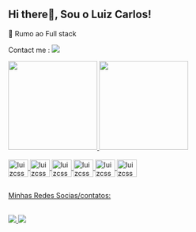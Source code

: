 ## Hi there👋, Sou o Luiz Carlos!

🌱 Rumo ao Full stack 

Contact me :  <a href="https://api.whatsapp.com/send?phone=+5562986432931">
    <img src="https://img.shields.io/badge/WhatsApp-25D366?style=for-the-badge&logo=whatsapp&logoColor=white" target="_blank" />
 </a>
<div>
  <a href="https://github.com/luizcarlosjj">
  <img height="180cm" src="https://github-readme-stats.vercel.app/api?username=luizcarlosjj&show_icons=true&theme=dracula&include_all_commits=true&count_private=true"/>
  <img height="180cm" src="https://github-readme-stats.vercel.app/api/top-langs/?username=luizcarlosjj&layout=compact&langs_count=16&theme=dracula"/>
</div>
<div style="display: inline_block"><br>
  <img align="center" alt="luizcss" height="35" width="40" src="https://cdn.jsdelivr.net/gh/devicons/devicon/icons/html5/html5-original.svg" />
  <img align="center" alt="luizcss" height="35" width="40" src="https://cdn.jsdelivr.net/gh/devicons/devicon/icons/css3/css3-original.svg" />
  <img align="center" alt="luizcss" height="35" width="40" src="https://cdn.jsdelivr.net/gh/devicons/devicon/icons/javascript/javascript-original.svg" />
  <img align="center" alt="luizcss" height="35" width="40" src="https://cdn.jsdelivr.net/gh/devicons/devicon/icons/php/php-original.svg" />
  <img align="center" alt="luizcss" height="35" width="40" src="https://cdn.jsdelivr.net/gh/devicons/devicon/icons/python/python-original.svg" />
  <img align="center" alt="luizcss" height="35"width="40" src="https://cdn.jsdelivr.net/gh/devicons/devicon/icons/wordpress/wordpress-original.svg" />

</div>
  
##
  
Minhas Redes Socias/contatos:
  
<div style="display: inline-block" target="_blank" ></br>
 <a href="https://www.linkedin.com/in/marcelorafael23/" >
    <img src="https://img.shields.io/badge/LinkedIn-0077B5?style=for-the-badge&logo=linkedin&logoColor=white" target="_blank" />
 </a>

 <a href="https://www.instagram.com/luiz.jb62/">
    <img src="https://img.shields.io/badge/-instagram-red" target="_blank" />
 </a>
</div>
